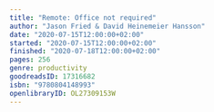 ```yaml
---
title: "Remote: Office not required"
author: "Jason Fried & David Heinemeier Hansson"
date: "2020-07-15T12:00:00+02:00"
started: "2020-07-15T12:00:00+02:00"
finished: "2020-07-18T12:00:00+02:00"
pages: 256
genre: productivity
goodreadsID: 17316682
isbn: "9780804148993"
openlibraryID: OL27309153W
---
```

